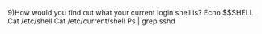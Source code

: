 
9)How would you find out what your current login shell is?
Echo $$SHELL
Cat /etc/shell
Cat /etc/current/shell
Ps | grep sshd
